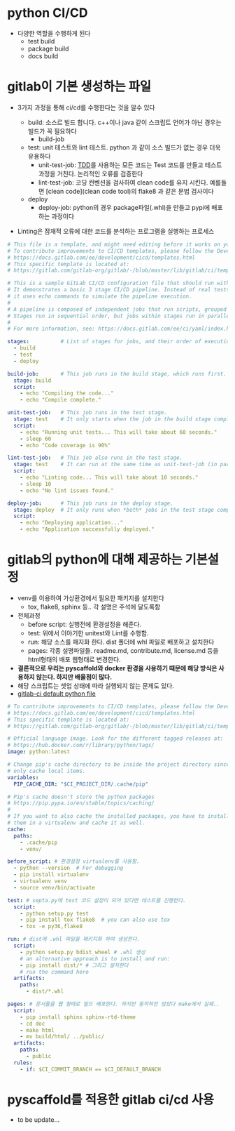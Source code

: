 # python CI/CD
- 다양한 역할을 수행하게 된다
  - test build
  - package build
  - docs build

# gitlab이 기본 생성하는 파일
- 3가지 과정을 통해 ci/cd를 수행한다는 것을 알수 있다
  - build: 소스르 빌드 합니다. c++이나 java 같이 스크립트 언어가 아닌 경우는 빌드가 꼭 필요하다
    - build-job
  - test: unit 테스트와 lint 테스트. python 과 같이 소스 빌드가 없는 경우 더욱 유용하다
    - unit-test-job: [TDD](https://en.wikipedia.org/wiki/Test-driven_development)를 사용하는 모든 코드는 Test 코드를 만들고 테스트 과정을 거친다. 논리적인 오류를 검증한다
    - lint-test-job: 코딩 컨벤션을 검사하여 clean code를 유지 시킨다. 예를들면 [clean code](clean code tool)의 flake8 과 같은 문법 검사이다
  - deploy
    - deploy-job: python의 경우 package파일(.whl)을 만들고 pypi에 배포하는 과정이다

- Linting은 잠재적 오류에 대한 코드를 분석하는 프로그램을 실행하는 프로세스

```yaml
# This file is a template, and might need editing before it works on your project.
# To contribute improvements to CI/CD templates, please follow the Development guide at:
# https://docs.gitlab.com/ee/development/cicd/templates.html
# This specific template is located at:
# https://gitlab.com/gitlab-org/gitlab/-/blob/master/lib/gitlab/ci/templates/Getting-Started.gitlab-ci.yml

# This is a sample GitLab CI/CD configuration file that should run without any modifications.
# It demonstrates a basic 3 stage CI/CD pipeline. Instead of real tests or scripts,
# it uses echo commands to simulate the pipeline execution.
#
# A pipeline is composed of independent jobs that run scripts, grouped into stages.
# Stages run in sequential order, but jobs within stages run in parallel.
#
# For more information, see: https://docs.gitlab.com/ee/ci/yaml/index.html#stages

stages:          # List of stages for jobs, and their order of execution
  - build
  - test
  - deploy

build-job:       # This job runs in the build stage, which runs first.
  stage: build
  script:
    - echo "Compiling the code..."
    - echo "Compile complete."

unit-test-job:   # This job runs in the test stage.
  stage: test    # It only starts when the job in the build stage completes successfully.
  script:
    - echo "Running unit tests... This will take about 60 seconds."
    - sleep 60
    - echo "Code coverage is 90%"

lint-test-job:   # This job also runs in the test stage.
  stage: test    # It can run at the same time as unit-test-job (in parallel).
  script:
    - echo "Linting code... This will take about 10 seconds."
    - sleep 10
    - echo "No lint issues found."

deploy-job:      # This job runs in the deploy stage.
  stage: deploy  # It only runs when *both* jobs in the test stage complete successfully.
  script:
    - echo "Deploying application..."
    - echo "Application successfully deployed."
```

# gitlab의 python에 대해 제공하는 기본설정
- venv를 이용하여 가상환경에서 필요한 패키지를 설치한다
  - tox, flake8, sphinx 등.. 각 설명은 주석에 달도록함
- 전체과정
  - before script: 실행전에 환경설정을 해준다.
  - test: 위에서 이야기한 unitest와 Lint를 수행함.
  - run: 해당 소스를 패지화 한다. dist 폴더에 whl 파일로 배포하고 설치한다
  - pages: 각종 설명파일들. readme.md, contribute.md, license.md 등을 html형태의 배포 웹형태로 변경한다.
- **결론적으로 우리는 pyscaffold와 docker 환경을 사용하기 때문에 해당 방식은 사용하지 않는다. 하지만 배울점이 많다.**
- 해당 스크립트는 셋업 상태에 따라 실행되지 않는 문제도 있다.
- [gitlab-ci default python file](https://gitlab.com/gitlab-org/gitlab/-/blob/master/lib/gitlab/ci/templates/Python.gitlab-ci.yml)

```yaml
# To contribute improvements to CI/CD templates, please follow the Development guide at:
# https://docs.gitlab.com/ee/development/cicd/templates.html
# This specific template is located at:
# https://gitlab.com/gitlab-org/gitlab/-/blob/master/lib/gitlab/ci/templates/Python.gitlab-ci.yml

# Official language image. Look for the different tagged releases at:
# https://hub.docker.com/r/library/python/tags/
image: python:latest

# Change pip's cache directory to be inside the project directory since we can
# only cache local items.
variables:
  PIP_CACHE_DIR: "$CI_PROJECT_DIR/.cache/pip"

# Pip's cache doesn't store the python packages
# https://pip.pypa.io/en/stable/topics/caching/
#
# If you want to also cache the installed packages, you have to install
# them in a virtualenv and cache it as well.
cache:
  paths:
    - .cache/pip
    - venv/

before_script: # 환경설정 virtualenv를 사용함.
  - python --version  # For debugging
  - pip install virtualenv
  - virtualenv venv
  - source venv/bin/activate

test: # septa.py에 test 코드 설정이 되어 있다면 테스트를 진행한다.
  script:
    - python setup.py test
    - pip install tox flake8  # you can also use tox
    - tox -e py36,flake8

run: # dist에 .whl 파일을 패키지화 하여 생성한다.
  script:
    - python setup.py bdist_wheel # .whl 생성
    # an alternative approach is to install and run:
    - pip install dist/* # 그리고 설치한다
    # run the command here
  artifacts:
    paths:
      - dist/*.whl

pages: # 문서들을 웹 형태로 빌드 배포한다. 하지만 동작하진 않았다 make에서 실패..
  script:
    - pip install sphinx sphinx-rtd-theme
    - cd doc
    - make html
    - mv build/html/ ../public/
  artifacts:
    paths:
      - public
  rules:
    - if: $CI_COMMIT_BRANCH == $CI_DEFAULT_BRANCH
```

# pyscaffold를 적용한 gitlab ci/cd 사용
- to be update...
